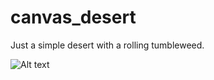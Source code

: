 # canvas_desert
Just a simple desert with a rolling tumbleweed.

![Alt text](/screenshot.jpg?raw=true "Screenshot")
